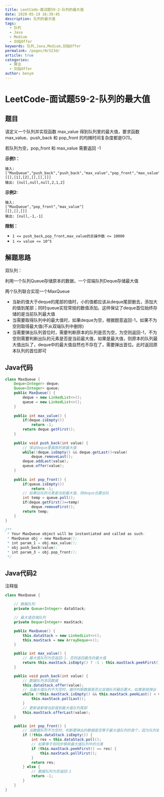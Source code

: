 ```yaml
---
title: LeetCode-面试题59-2-队列的最大值
date: 2020-05-19 16:39:45
description: 队列的最大值
tags: 
  - 队列
  - Java
  - Medium
  - 剑指Offer
keywords: 队列,Java,Medium,剑指Offer
permalink: /pages/0c523d/
article: true
categories: 
  - 算法
  - 剑指Offer
author: benym
---
```


# LeetCode-面试题59-2-队列的最大值

## 题目

请定义一个队列并实现函数 max_value 得到队列里的最大值，要求函数max_value、push_back 和 pop_front 的均摊时间复杂度都是O(1)。

若队列为空，pop_front 和 max_value 需要返回 -1

**示例1：**

```
输入: 
["MaxQueue","push_back","push_back","max_value","pop_front","max_value"]
[[],[1],[2],[],[],[]]
输出: [null,null,null,2,1,2]
```

**示例2:**

```
输入: 
["MaxQueue","pop_front","max_value"]
[[],[],[]]
输出: [null,-1,-1]
```

**限制：**

- `1 <= push_back,pop_front,max_value的总操作数 <= 10000`
- `1 <= value <= 10^5`

## 解题思路

双队列：

利用一个队列Queue存储原本的数据，一个双端队列Deque存储最大值

两个队列联合实现一个MaxQueue

- 当新的值大于deque的尾部的值时，小的值都应该从deque尾部删去，添加大的值到尾部；同时queue实现常规的数值添加。这样保证了deque首位始终存储的是当前队列最大值
- 当需要取得队列中的最大值时，如果deque为空，根据题意返回-1，如果不为空则取得最大值(不从双端队列中删除)
- 当需要弹出队列首位时，需要判断原本的队列是否为空，为空则返回-1，不为空则需要判断出队的元素是否是当前最大值，如果是最大值，则原本的队列最大值出队了，deque中的最大值自然也不存在了，需要弹出首位。此时返回原本队列的首位即可

## Java代码

```java
class MaxQueue {
    Deque<Integer> deque;
    Queue<Integer> queue;
    public MaxQueue() {
        deque = new LinkedList<>();
        queue = new LinkedList<>();
    }
    
    public int max_value() {
        if(deque.isEmpty())
            return -1;
        return deque.getFirst();
    }
    
    public void push_back(int value) {
        // 保证deque里面放的是最大值
        while(!deque.isEmpty() && deque.getLast()<value)
            deque.removeLast();
        deque.addLast(value);
        queue.offer(value);
    }
    
    public int pop_front() {
        if(queue.isEmpty())
            return -1;
        // 如果出队的元素是当前最大值，则deque也要出队
        int temp = queue.poll();
        if(deque.getFirst()==temp)
            deque.removeFirst();
        return temp;
    }
}

/**
 * Your MaxQueue object will be instantiated and called as such:
 * MaxQueue obj = new MaxQueue();
 * int param_1 = obj.max_value();
 * obj.push_back(value);
 * int param_3 = obj.pop_front();
 */
```

## Java代码2

注释版
```java
class MaxQueue {

    // 数据队列
    private Queue<Integer> dataStack;

    // 最大值双端队列
    private Deque<Integer> maxStack;

    public MaxQueue() {
        this.dataStack = new LinkedList<>();
        this.maxStack = new ArrayDeque<>();
    }

    public int max_value() {
        // 最大值队列为空返回-1，否则返回最先的最大值
        return this.maxStack.isEmpty() ? -1 : this.maxStack.peekFirst();
    }

    public void push_back(int value) {
        // 数据队列添加数据
        this.dataStack.offer(value);
        // 当最大值队列不为空时，循环判断数据是否比双端队列最后要大，如果是就弹出
        while (!this.maxStack.isEmpty() && this.maxStack.peekLast() < value) {
            this.maxStack.pollLast();
        }
        // 更新或新增当前值到最大值队列尾部
        this.maxStack.offerLast(value);
    }

    public int pop_front() {
        // 当数据队列不为空时，判断要弹出的数据是否等于最大值队列的首个，因为队列首是最先添加的最大值
        if (!this.dataStack.isEmpty()) {
            int res = this.dataStack.poll();
            // 如果等于则同步移除最大值队列中的元素
            if (this.maxStack.peekFirst() == res) {
                this.maxStack.pollFirst();
            }
            return res;
        } else {
            // 数据队列为空返回-1
            return -1;
        }
    }
}
```



